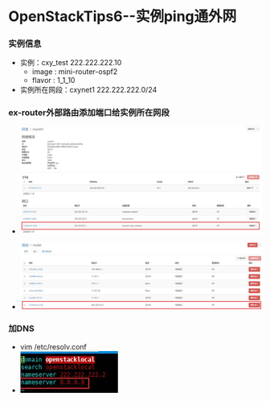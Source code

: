 # OpenStackTips6--实例ping通外网

### 实例信息

+ 实例：cxy_test   222.222.222.10
  + image : mini-router-ospf2
  + flavor : 1_1_10
+ 实例所在网段：cxynet1   222.222.222.0/24

### ex-router外部路由添加端口给实例所在网段

+ ![OpenStackTips6-1](OpenStackTips6-1.jpg)

+ ![OpenStackTips6-2](OpenStackTips6-2.jpg)

### 加DNS

+ vim /etc/resolv.conf
+ ![OpenStackTips6-3](OpenStackTips6-3.jpg)
